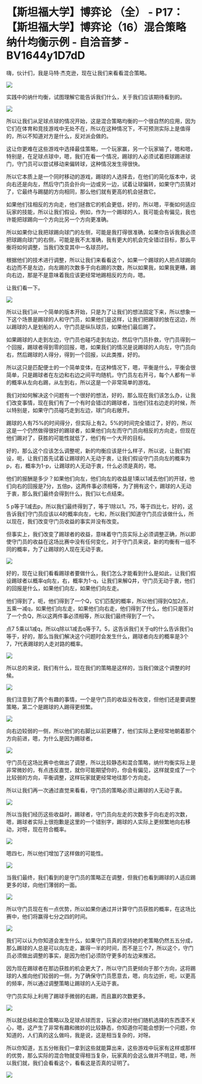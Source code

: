 # 【斯坦福大学】博弈论 （全） - P17：【斯坦福大学】博弈论（16）混合策略纳什均衡示例 - 自洽音梦 - BV1644y1D7dD

嗨，伙计们，我是马特·杰克逊，现在让我们来看看混合策略。

![](img/cd04969ae696135a3d12010f8cccfea9_1.png)

实践中的纳什均衡，试图理解它能告诉我们什么，关于我们应该期待看到的。

![](img/cd04969ae696135a3d12010f8cccfea9_3.png)

所以让我们从足球点球的情况开始，这是混合策略均衡的一个很自然的应用，因为它们在体育和竞技游戏中无处不在，所以在这种情况下，不可预测实际上是值得的，所以不知道对方是什么，反对派会做的。

这让你更难在这些游戏中选择最佳策略，一个玩家赢，另一个玩家输了，嗯和嗯，特别是，在足球点球中，嗯，我们在看一个情况，踢球的人必须试着把球踢进球门，守门员可以尝试移动来偏转球，这种情况发生得很快。

所以它本质上是一个同时移动的游戏，踢球的人选择去，在他们的简化版本中，说向右还是向左，然后守门员会扑向一边或另一边，试着让球偏转，如果守门员猜对了，它最终与踢腿的方向相同，那么他们就有更高的机会拯救它。

如果他们往相反的方向走，他们拯救它的机会更低，好的，所以嗯，平衡如何适应玩家的技能，所以让我们假设，例如，作为一个踢球的人，我可能会有偏见，我也许能把球踢向一个方向比另一个方向更准确。

所以如果你让我把球踢向球门的左侧，可能是我打得很准确，如果你告诉我我必须把球踢向球门的右侧，可能是我不太准确，我有更大的机会完全错过目标，那么平衡将如何调整，当我们改变其中一名球员时。

根据他们的技术进行调整，所以让我们来看看这个，如果一个踢球的人把点球踢向右边而不是左边，向左踢的次数多于向右踢的次数，所以如果我，如果我更糟，踢向右边，那是不是意味着我应该更经常地踢相反的方向，嗯。

让我们看一下。

![](img/cd04969ae696135a3d12010f8cccfea9_5.png)

所以让我们从一个简单的版本开始，只是为了让我们的想法固定下来，所以想象一下这个场景是踢球的人和守门员，如果他们是这样，让我们把踢球的放在这边，所以踢球的人是划船的人，守门员是纵队球员，如果他们最后踢了。

如果踢球的人走到左边，守门员也碰巧走到左边，然后守门员扑救，守门员得到一个回报，踢球者得到零的回报，嗯，如果我们的情况是说踢球的人向左，守门员向右，然后踢球的人得分，得到一个回报，以此类推，好的。

所以这只是匹配便士的一个简单变体，在这种情况下，嗯，平衡是什么，平衡会很简单，只是踢球者在左边和右边之间平均随机，守门员左右开弓，每个人都有一半的概率从左向右踢，从左到右，所以这是一个非常简单的游戏。

我们对如何解决这个问题有一个很好的想法，好的，那么现在我们该怎么办，让我们改变事情，现在我们有了一个有时会错过的踢球者，当他们往右边走的时候，所以特别是，如果守门员碰巧走到左边，球门向右敞开。

踢球的人有75%的时间得分，但实际上有2。5%的时间完全错过了，好的，所以这是一个仍然做得很好的踢球者，如果他们向左而守门员向相反的方向走，但现在他们踢对了，获胜的可能性就低了，他们有一个大开的目标。

好的，那么这个应该怎么调整呢，新的均衡应该是什么样子，所以说，让我们假设，呃，让我们首先试着让踢球的人无动于衷，让我们假设守门员向左的概率为p，右，概率为1-p，让踢球的人无动于衷，什么必须是真的，嗯。

他们的报酬是多少？如果他们向左，他们向左的收益是1乘以1减去他们的开球，他们向右的回报是7分，五倍p，这两件事必须相等，为了拥有这个，踢球的人无动于衷，那么我们最终会得到什么，我们以七点结束。

5 p等于1减去p，所以我们最终得到了，等于1除以1。75，等于四比七，好的，这告诉我们守门员应该以4的概率向左，七和，所以我们知道守门员应该做什么，所以现在，我们改变守门员收益的事实并没有改变。

但事实上，我们改变了踢球者的收益，意味着守门员实际上必须调整正确，所以即使守门员的收益在这场比赛中没有任何变化，对于守门员来说，新的均衡有一组不同的概率，为了让踢球的人现在无动于衷。



![](img/cd04969ae696135a3d12010f8cccfea9_7.png)

好的，现在让我们看看踢球者要做什么，我们怎么才能看到什么是如此，让我们假设踢球者以概率q向左，右，概率为1-q，让我们来解Q井，守门员无动于衷，他们的回报是什么，如果他们向左，如果他们向左走。

他们得到了，呃，他们得到了一个Q，它们匹配的概率，所以他们得到Q加2点，五乘一减q，如果他们向左走，如果他们向右走，他们得到了什么，他们只是答对了一个负Q，所以这两件事必须相等，所以我们最终得到了一个。

点7 5乘以1减q，所以q除以1减去q等于7。5，这告诉我们关于q的什么告诉我们q等于，好的，那么当我们解决这个问题时会发生什么，踢球者向左的概率是3个7，7代表踢球的人走对路的概率。



![](img/cd04969ae696135a3d12010f8cccfea9_9.png)

所以总的来说，我们有什么，现在我们的策略是这样的，当我们做这个调整的时候。

![](img/cd04969ae696135a3d12010f8cccfea9_11.png)

我们注意到了两个有趣的事情，一个是守门员的收益没有改变，但他们还是要调整策略，第二个是踢球的人踢得更频繁。



![](img/cd04969ae696135a3d12010f8cccfea9_13.png)

向右边较弱的一侧，所以他们的右脚比以前更糟了，他们实际上更经常地朝着那个方向前进，嗯，为什么是因为踢球者。



![](img/cd04969ae696135a3d12010f8cccfea9_15.png)

守门员在这场比赛中也做出了调整，所以比较静态和混合策略，纳什均衡实际上是非常微妙的，有点违反直觉，就你可能期望你的，你会有偏见，这样就变成了一个比较弱的方向，平衡调整，这样玩家就更经常地往那个方向走。

所以让我们再一次通过直觉来看看，守门员的策略必须让踢球的人无动于衷。

![](img/cd04969ae696135a3d12010f8cccfea9_17.png)

所以当我们经历这些收益时，踢球者，守门员向左走的次数多于向右走的次数，嗯，踢球者实际上很抱歉是这里的一个错别字，踢球的人实际上更频繁地向右移动，对呀，现在符合概率。



![](img/cd04969ae696135a3d12010f8cccfea9_19.png)

嗯四七，所以他们增加了这样做的可能性。

![](img/cd04969ae696135a3d12010f8cccfea9_21.png)

当我们最终，我们看到的是守门员的策略正在调整，但我们也看到踢球的人适应踢更多的球，向他们薄弱的一面。

![](img/cd04969ae696135a3d12010f8cccfea9_23.png)

所以守门员现在有一点优势，所以如果你通过并计算守门员获胜的概率，在这场比赛中，他们将赢得七分之四的时间。



![](img/cd04969ae696135a3d12010f8cccfea9_25.png)

我们可以认为你知道会发生什么，如果守门员真的坚持她的老策略仍然五五分成，那么踢球的人总是可以向左走，赢得一半的时间，而不是三个7，所以这个，守门员必须做出调整的事实，是因为他们必须防守更多的左边来推迟。

因为现在踢球者在那边获胜的机会更大了，所以守门员更倾向于那个方向，这将踢球的人推向他们较弱的一侧，为了确保守门员愿意去，嗯，向左边折，呃，以更高的频率，所以通过调整策略让踢球的人无动于衷。

守门员实际上利用了踢球手微弱的右踢，而且赢的次数更多。

![](img/cd04969ae696135a3d12010f8cccfea9_27.png)

所以就总结和混合策略以及足球点球而言，玩家必须对他们随机选择的东西漠不关心，嗯，这产生了非常有趣和微妙的比较静态，你知道你可能会想到一个问题，你知道的，人们真的这么做吗，我是说，这是相当复杂的，对呀。

所以你知道，五五分帐我们一拿到这些就能算出来，这些游戏中玩家有这样或那样的优势，那么实际的混合物就变得相当复杂，玩家真的会这么做并不明显，嗯，所以我们就，我们会看看这个，看看这是否真的证明了。



![](img/cd04969ae696135a3d12010f8cccfea9_29.png)